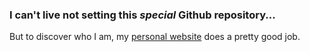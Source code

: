 ### I can't live not setting this _special_ Github repository...

But to discover who I am, my [personal website](https://fabiofranchino.com) does a pretty good job.


